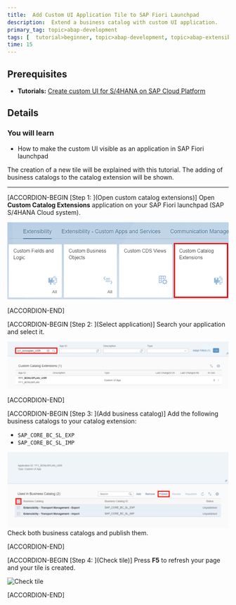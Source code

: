 ```yaml
---
title:  Add Custom UI Application Tile to SAP Fiori Launchpad
description:  Extend a business catalog with custom UI application.
primary_tag: topic>abap-development
tags: [  tutorial>beginner, topic>abap-development, topic>abap-extensibility  ]
time: 15
---
```


## Prerequisites  
- **Tutorials:** [Create custom UI for S/4HANA on SAP Cloud Platform](abap-custom-ui-tile)

## Details
### You will learn
- How to make the custom UI visible as an application in SAP Fiori launchpad

The creation of a new tile will be explained with this tutorial. The adding of business catalogs to the catalog extension will be shown.


---

[ACCORDION-BEGIN [Step 1: ](Open custom catalog extensions)]
Open **Custom Catalog Extensions** application on your SAP Fiori launchpad (SAP S/4HANA Cloud system).

![Open custom catalog extensions](catalog.png)

[ACCORDION-END]

[ACCORDION-BEGIN [Step 2: ](Select application)]
Search your application and select it.

![Select application](select.png)

[ACCORDION-END]

[ACCORDION-BEGIN [Step 3: ](Add business catalog)]
Add the following business catalogs to your catalog extension:

  - `SAP_CORE_BC_SL_EXP`
  - `SAP_CORE_BC_SL_IMP`

![Add business catalog](add2.png)
Check both business catalogs and publish them.

[ACCORDION-END]

[ACCORDION-BEGIN [Step 4: ](Check tile)]
Press **F5** to refresh your page and your tile is created.

![Check tile](tile.png)

[ACCORDION-END]
